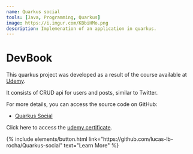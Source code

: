 ```yaml
---
name: Quarkus social
tools: [Java, Programming, Quarkus]
image: https://i.imgur.com/KBbiHMo.png
description: Implemenation of an application in quarkus.
---
```


# DevBook

This quarkus project was developed as a result of the course available at [Udemy](https://www.udemy.com/course/aprenda-quarkus-e-desenvolva-apis-restful-poderosas-em-java/?couponCode=LEADERSALE24A).

It consists of CRUD api for users and posts, similar to Twitter.

For more details, you can access the source code on GitHub:

- [Quarkus Social](https://github.com/lucas-lb-rocha/Quarkus-social)

Click here to access the [udemy certificate](https://udemy-certificate.s3.amazonaws.com/pdf/UC-44e015c9-552f-4300-a63f-3ffa6245618c.pdf).


<p class="text-center">
{% include elements/button.html link="https://github.com/lucas-lb-rocha/Quarkus-social" text="Learn More" %}
</p>
